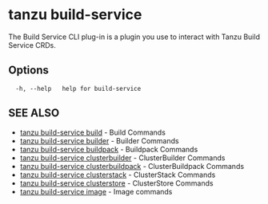 # tanzu build-service

The Build Service CLI plug-in is a plugin you use to interact with Tanzu Build Service CRDs.

## Options

```console
  -h, --help   help for build-service
```

## SEE ALSO

* [tanzu build-service build](tanzu_build-service_build.hbs.md)	 - Build Commands
* [tanzu build-service builder](tanzu_build-service_builder.hbs.md)	 - Builder Commands
* [tanzu build-service buildpack](tanzu_build-service_buildpack.hbs.md)	 - Buildpack Commands
* [tanzu build-service clusterbuilder](tanzu_build-service_clusterbuilder.hbs.md)	 - ClusterBuilder Commands
* [tanzu build-service clusterbuildpack](tanzu_build-service_clusterbuildpack.hbs.md)	 - ClusterBuildpack Commands
* [tanzu build-service clusterstack](tanzu_build-service_clusterstack.hbs.md)	 - ClusterStack Commands
* [tanzu build-service clusterstore](tanzu_build-service_clusterstore.hbs.md)	 - ClusterStore Commands
* [tanzu build-service image](tanzu_build-service_image.hbs.md)	 - Image commands
